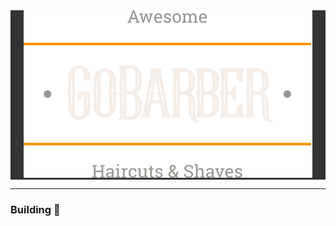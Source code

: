   <div align="center" style="background-color: #333">

  <img src="./src/assets/logo.svg" alt="GoBarberLogo"/>

  </div>

---

### Building 🔨
